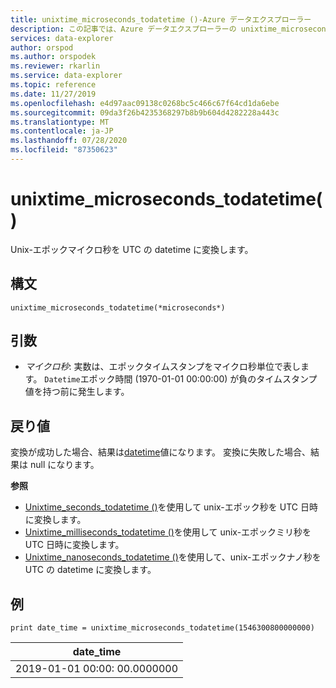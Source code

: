 ```yaml
---
title: unixtime_microseconds_todatetime ()-Azure データエクスプローラー
description: この記事では、Azure データエクスプローラーの unixtime_microseconds_todatetime () について説明します。
services: data-explorer
author: orspod
ms.author: orspodek
ms.reviewer: rkarlin
ms.service: data-explorer
ms.topic: reference
ms.date: 11/27/2019
ms.openlocfilehash: e4d97aac09138c0268bc5c466c67f64cd1da6ebe
ms.sourcegitcommit: 09da3f26b4235368297b8b9b604d4282228a443c
ms.translationtype: MT
ms.contentlocale: ja-JP
ms.lasthandoff: 07/28/2020
ms.locfileid: "87350623"
---
```

# <a name="unixtime_microseconds_todatetime"></a>unixtime_microseconds_todatetime()

Unix-エポックマイクロ秒を UTC の datetime に変換します。

## <a name="syntax"></a>構文

`unixtime_microseconds_todatetime(*microseconds*)`

## <a name="arguments"></a>引数

* *マイクロ秒*: 実数は、エポックタイムスタンプをマイクロ秒単位で表します。 `Datetime`エポック時間 (1970-01-01 00:00:00) が負のタイムスタンプ値を持つ前に発生します。

## <a name="returns"></a>戻り値

変換が成功した場合、結果は[datetime](./scalar-data-types/datetime.md)値になります。 変換に失敗した場合、結果は null になります。

**参照**

* [Unixtime_seconds_todatetime ()](unixtime-seconds-todatetimefunction.md)を使用して unix-エポック秒を UTC 日時に変換します。
* [Unixtime_milliseconds_todatetime ()](unixtime-milliseconds-todatetimefunction.md)を使用して unix-エポックミリ秒を UTC 日時に変換します。
* [Unixtime_nanoseconds_todatetime ()](unixtime-nanoseconds-todatetimefunction.md)を使用して、unix-エポックナノ秒を UTC の datetime に変換します。

## <a name="example"></a>例

<!-- csl: https://help.kusto.windows.net/Samples  -->
```kusto
print date_time = unixtime_microseconds_todatetime(1546300800000000)
```

|date_time|
|---|
|2019-01-01 00:00: 00.0000000|
